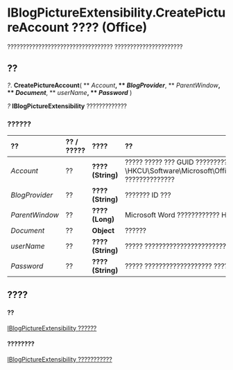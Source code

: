 
# IBlogPictureExtensibility.CreatePictureAccount ???? (Office)

?????????????????????????????????? ??????????????????????


## ??

 _?_. **CreatePictureAccount**( ** _Account_**, ** _BlogProvider_**, ** _ParentWindow_**, ** _Document_**, ** _userName_**, ** _Password_** )

 _?_ **IBlogPictureExtensibility** ?????????????


### ??????



|**??**|**?? / ?????**|**????**|**??**|
|:-----|:-----|:-----|:-----|
| _Account_|??|**???? (String)**|????? ????? ??? GUID ????????? ??????????\\HKCU\Software\Microsoft\Office\Common\Blog\Account ??????????????|
| _BlogProvider_|??|**???? (String)**|??????? ID ???|
| _ParentWindow_|??|**???? (Long)**|Microsoft Word ???????????? HWND ???????|
| _Document_|??|**Object**|??????|
| _userName_|??|**???? (String)**|????? ??????????????????????????|
| _Password_|??|**???? (String)**|????? ??????????????????? ???????????|

## ????


#### ??


[IBlogPictureExtensibility ??????](07cedf63-0c59-5c5e-25df-1d627db89cbe.md)
#### ????????


[IBlogPictureExtensibility ???????????](http://msdn.microsoft.com/library/29f8fdcc-669f-95db-3cc9-bfdd26fb9a7d%28Office.15%29.aspx)